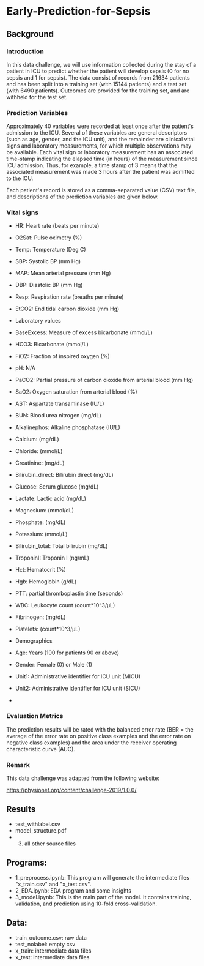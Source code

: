 # Early-Prediction-for-Sepsis
## Background
### Introduction
In this data challenge, we will use information collected during the stay of a patient in ICU to predict whether the patient will develop sepsis (0 for no sepsis and 1 for sepsis).  The data consist of records from 21634 patients and has been split into a training set (with 15144 patients) and a test set (with 6490 patients).  Outcomes are provided for the training set, and are withheld for the test set.

### Prediction Variables

Approximately 40 variables were recorded at least once after the patient's admission to the ICU.  Several of these variables are general descriptors (such as age, gender, and the ICU unit), and the remainder are clinical vital signs and laboratory measurements, for which multiple observations may be available.  Each vital sign or laboratory measurement has an associated time-stamp indicating the elapsed time (in hours) of the measurement since ICU admission.  Thus, for example, a time stamp of 3 means that the associated measurement was made 3 hours after the patient was admitted to the ICU.

Each patient's record is stored as a comma-separated value (CSV) text file, and descriptions of the prediction variables are given below.

### Vital signs

- HR: Heart rate (beats per minute)
- O2Sat: Pulse oximetry (%)
- Temp: Temperature (Deg C)
- SBP: Systolic BP (mm Hg)
- MAP: Mean arterial pressure (mm Hg)
- DBP: Diastolic BP (mm Hg)
- Resp: Respiration rate (breaths per minute)
- EtCO2: End tidal carbon dioxide (mm Hg)
- Laboratory values

- BaseExcess: Measure of excess bicarbonate (mmol/L)
- HCO3: Bicarbonate (mmol/L)
- FiO2: Fraction of inspired oxygen (%)
- pH: N/A
- PaCO2: Partial pressure of carbon dioxide from arterial blood (mm Hg)
- SaO2: Oxygen saturation from arterial blood (%)
- AST: Aspartate transaminase (IU/L)
- BUN: Blood urea nitrogen (mg/dL)
- Alkalinephos: Alkaline phosphatase (IU/L)
- Calcium: (mg/dL)
- Chloride: (mmol/L)
- Creatinine: (mg/dL)
- Bilirubin_direct: Bilirubin direct (mg/dL)
- Glucose: Serum glucose (mg/dL)
- Lactate: Lactic acid (mg/dL)
- Magnesium: (mmol/dL)
- Phosphate: (mg/dL)
- Potassium: (mmol/L)
- Bilirubin_total: Total bilirubin (mg/dL)
- TroponinI: Troponin I (ng/mL)
- Hct: Hematocrit (%)
- Hgb: Hemoglobin (g/dL)
- PTT: partial thromboplastin time (seconds)
- WBC: Leukocyte count (count*10^3/µL)
- Fibrinogen: (mg/dL)
- Platelets: (count*10^3/µL)
- Demographics

- Age: Years (100 for patients 90 or above)
- Gender: Female (0) or Male (1)
- Unit1: Administrative identifier for ICU unit (MICU)
- Unit2: Administrative identifier for ICU unit (SICU)
- 
### Evaluation Metrics

The prediction results will be rated with the balanced error rate (BER = the average of the error rate on positive class examples and the error rate on negative class examples) and the area under the receiver operating characteristic curve (AUC).

### Remark

This data challenge was adapted from the following website:

https://physionet.org/content/challenge-2019/1.0.0/

## Results
- test_withlabel.csv
- model_structure.pdf
- 3. all other source files

## Programs:
- 1_preprocess.ipynb: This program will generate the intermediate files
    "x_train.csv" and "x_test.csv".
- 2_EDA.ipynb: EDA program and some insights
- 3_model.ipynb: This is the main part of the model. It contains training,
    validation, and prediction using 10-fold cross-validation.

## Data:
- train_outcome.csv: raw data
- test_nolabel: empty csv
- x_train: intermediate data files
- x_test: intermediate data files
